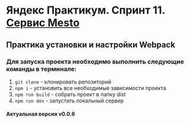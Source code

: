 # Яндекс Практикум. Спринт 11. [Сервис Mesto](https://DaryaDomoroshchenko.github.io/mesto_service/)
## Практика установки и настройки Webpack
### Для запуска проекта необходимо выполнить следующие команды в терминале:
1. `git clone` - клонировать репозиторий  
2. `npm i` - установить все необходимые зависимости проекта  
3. `npm run build` - собрать проект в папку dist  
4. `npm run dev` - запустить локальный сервер
#### Актуальная версия v0.0.6